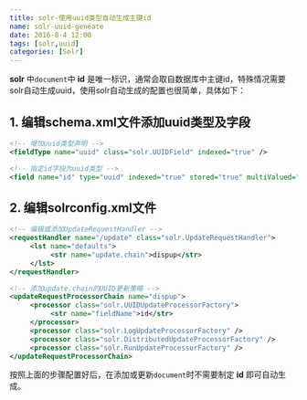 ```yaml
---
title: solr-使用uuid类型自动生成主键id
name: solr-uuid-geneate
date: 2016-8-4 12:00
tags: [solr,uuid]
categories: [Solr]
---
```


**solr** 中`document`中 **id** 是唯一标识，通常会取自数据库中主键id，特殊情况需要solr自动生成uuid，使用solr自动生成的配置也很简单，具体如下：

## 1. 编辑schema.xml文件添加uuid类型及字段

```xml
<!-- 增加uuid类型声明 -->
<fieldType name="uuid" class="solr.UUIDField" indexed="true" />

<!-- 指定id字段为uuid类型 -->
<field name="id" type="uuid" indexed="true" stored="true" multiValued="false" required="true" />
```

## 2. 编辑solrconfig.xml文件

```xml
<!-- 编辑或添加UpdateRequestHandler -->
<requestHandler name="/update" class="solr.UpdateRequestHandler">
     <lst name="defaults">
          <str name="update.chain">dispup</str>
     </lst>
</requestHandler>

<!-- 添加update.chain的UUID更新策略 -->
<updateRequestProcessorChain name="dispup">
     <processor class="solr.UUIDUpdateProcessorFactory">
          <str name="fieldName">id</str>
     </processor>
     <processor class="solr.LogUpdateProcessorFactory" />
     <processor class="solr.DistributedUpdateProcessorFactory" />
     <processor class="solr.RunUpdateProcessorFactory" />
</updateRequestProcessorChain>
```

按照上面的步骤配置好后，在添加或更新`document`时不需要制定 **id** 即可自动生成。